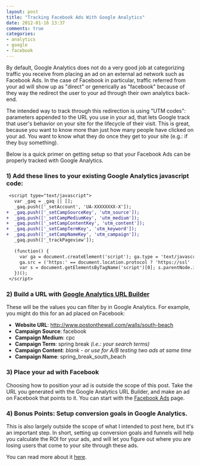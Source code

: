 ```yaml
---
layout: post
title: "Tracking Facebook Ads With Google Analytics"
date: 2012-01-16 13:37
comments: true
categories:
- analytics
- google
- facebook
---
```

By default, Google Analytics does not do a very good job at categorizing traffic you receive from placing an ad on an external ad network such as Facebook Ads. In the case of Facebook in particular, traffic referred from your ad will show up as "direct" or generically as "facebook" because of they way the redirect the user to your ad through their own analytics back-end.

The intended way to track through this redirection is using "UTM codes": parameters appended to the URL you use in your ad, that lets Google track that user's behavior on your site for the lifecycle of their visit. This is great, because you want to know more than just how many people have clicked on your ad. You want to know what they do once they get to your site (e.g.: if they buy something).

Below is a quick primer on getting setup so that your Facebook Ads can be properly tracked with Google Analytics.

<!-- MORE -->

### 1) Add these lines to your existing Google Analytics javascript code:
``` diff google_analytics.diff https://gist.github.com/1623245 View Gist
 <script type="text/javascript">
   var _gaq = _gaq || [];
   _gaq.push(['_setAccount', 'UA-XXXXXXXX-X']);
+  _gaq.push(['_setCampSourceKey', 'utm_source']);
+  _gaq.push(['_setCampMediumKey', 'utm_medium']);
+  _gaq.push(['_setCampContentKey', 'utm_content']);
+  _gaq.push(['_setCampTermKey', 'utm_keyword']);
+  _gaq.push(['_setCampNameKey', 'utm_campaign']);
   _gaq.push(['_trackPageview']);
 
   (function() {
     var ga = document.createElement('script'); ga.type = 'text/javascript'; ga.async = true;
     ga.src = ('https:' == document.location.protocol ? 'https://ssl' : 'http://www') + '.google-analytics.com/ga.js';
     var s = document.getElementsByTagName('script')[0]; s.parentNode.insertBefore(ga, s);
   })();
 </script>
```

### 2) Build a URL with [Google Analytics URL Builder](http://support.google.com/googleanalytics/bin/answer.py?hl=en&answer=55578)

These will be the values you can filter by in Google Analytics. For example, you might do this for an ad placed on Facebook:

* **Website URL**: http://www.postonthewall.com/walls/south-beach
* **Campaign Source**: facebook
* **Campaign Medium**: cpc
* **Campaign Term**: spring break _(i.e.: your search terms)_
* **Campaign Content**: _blank - or use for A/B testing two ads at same time_
* **Campaign Name**: spring_break_south_beach

### 3) Place your ad with Facebook

Choosing how to position your ad is outside the scope of this post. Take the URL you generated with the Google Analytics URL Builder, and make an ad on Facebook that points to it. You can start with the [Facebook Ads](https://www.facebook.com/advertising/) page.

### 4) Bonus Points: Setup conversion goals in Google Analytics.

This is also largely outside the scope of what I intended to post here, but it's an important step. In short, setting up conversion goals and funnels will help you calculate the ROI for your ads, and will let you figure out where you are losing users that come to your site through these ads.

You can read more about it [here](http://support.google.com/googleanalytics/bin/answer.py?hl=en&answer=55515).

